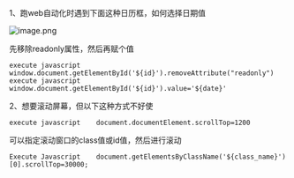1、跑web自动化时遇到下面这种日历框，如何选择日期值

![image.png](http://upload-images.jianshu.io/upload_images/4886646-471e7983ae7c8f54.png?imageMogr2/auto-orient/strip%7CimageView2/2/w/1240)

先移除readonly属性，然后再赋个值
```
execute javascript    window.document.getElementById('${id}').removeAttribute("readonly")
execute javascript    window.document.getElementById('${id}').value='${date}'
```

2、想要滚动屏幕，但以下这种方式不好使
```
execute javascript    document.documentElement.scrollTop=1200
```
可以指定滚动窗口的class值或id值，然后进行滚动
```
Execute Javascript    document.getElementsByClassName('${class_name}')[0].scrollTop=30000;
```
